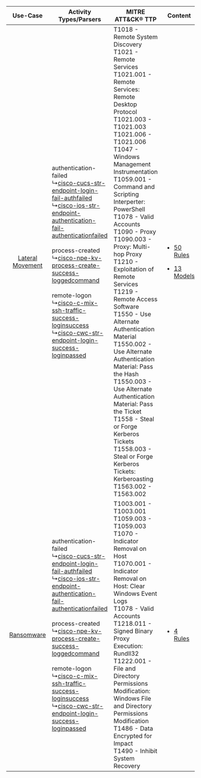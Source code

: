 |    Use-Case    | Activity Types/Parsers    | MITRE ATT&CK® TTP    | Content    |
|:----:| ---- | ---- | ---- |
| [Lateral Movement](../../../UseCases/uc_lateral_movement.md) |  authentication-failed<br> ↳[cisco-cucs-str-endpoint-login-fail-authfailed](Ps/pC_ciscocucsstrendpointloginfailauthfailed.md)<br> ↳[cisco-ios-str-endpoint-authentication-fail-authenticationfailed](Ps/pC_ciscoiosstrendpointauthenticationfailauthenticationfailed.md)<br><br> process-created<br> ↳[cisco-npe-kv-process-create-success-loggedcommand](Ps/pC_cisconpekvprocesscreatesuccessloggedcommand.md)<br><br> remote-logon<br> ↳[cisco-c-mix-ssh-traffic-success-loginsuccess](Ps/pC_ciscocmixsshtrafficsuccessloginsuccess.md)<br> ↳[cisco-cwc-str-endpoint-login-success-loginpassed](Ps/pC_ciscocwcstrendpointloginsuccessloginpassed.md)<br> | T1018 - Remote System Discovery<br>T1021 - Remote Services<br>T1021.001 - Remote Services: Remote Desktop Protocol<br>T1021.003 - T1021.003<br>T1021.006 - T1021.006<br>T1047 - Windows Management Instrumentation<br>T1059.001 - Command and Scripting Interperter: PowerShell<br>T1078 - Valid Accounts<br>T1090 - Proxy<br>T1090.003 - Proxy: Multi-hop Proxy<br>T1210 - Exploitation of Remote Services<br>T1219 - Remote Access Software<br>T1550 - Use Alternate Authentication Material<br>T1550.002 - Use Alternate Authentication Material: Pass the Hash<br>T1550.003 - Use Alternate Authentication Material: Pass the Ticket<br>T1558 - Steal or Forge Kerberos Tickets<br>T1558.003 - Steal or Forge Kerberos Tickets: Kerberoasting<br>T1563.002 - T1563.002<br> | [<ul><li>50 Rules</li></ul><ul><li>13 Models</li></ul>](RM/r_m_cisco_cisco_ios_Lateral_Movement.md) |
|       [Ransomware](../../../UseCases/uc_ransomware.md)       |  authentication-failed<br> ↳[cisco-cucs-str-endpoint-login-fail-authfailed](Ps/pC_ciscocucsstrendpointloginfailauthfailed.md)<br> ↳[cisco-ios-str-endpoint-authentication-fail-authenticationfailed](Ps/pC_ciscoiosstrendpointauthenticationfailauthenticationfailed.md)<br><br> process-created<br> ↳[cisco-npe-kv-process-create-success-loggedcommand](Ps/pC_cisconpekvprocesscreatesuccessloggedcommand.md)<br><br> remote-logon<br> ↳[cisco-c-mix-ssh-traffic-success-loginsuccess](Ps/pC_ciscocmixsshtrafficsuccessloginsuccess.md)<br> ↳[cisco-cwc-str-endpoint-login-success-loginpassed](Ps/pC_ciscocwcstrendpointloginsuccessloginpassed.md)<br> | T1003.001 - T1003.001<br>T1059.003 - T1059.003<br>T1070 - Indicator Removal on Host<br>T1070.001 - Indicator Removal on Host: Clear Windows Event Logs<br>T1078 - Valid Accounts<br>T1218.011 - Signed Binary Proxy Execution: Rundll32<br>T1222.001 - File and Directory Permissions Modification: Windows File and Directory Permissions Modification<br>T1486 - Data Encrypted for Impact<br>T1490 - Inhibit System Recovery<br>    | [<ul><li>4 Rules</li></ul>](RM/r_m_cisco_cisco_ios_Ransomware.md)    |